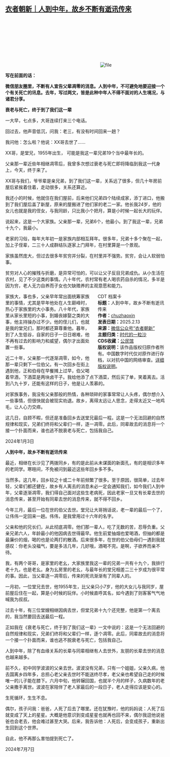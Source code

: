 <!--1739445820000-->
[衣者朝新｜人到中年，故乡不断有逝讯传来](https://chinadigitaltimes.net/chinese/715823.html)
------

<p><img decoding="async" src="data:image/svg+xml,%3Csvg%20xmlns='http://www.w3.org/2000/svg'%20viewBox='0%200%200%200'%3E%3C/svg%3E" alt="file" data-lazy-src="https://chinadigitaltimes.net/chinese/files/2025/02/image-1739445715504.png"><noscript><img decoding="async" src="https://chinadigitaltimes.net/chinese/files/2025/02/image-1739445715504.png" alt="file"></noscript></p><p><strong>写在前面的话：</strong></p><p><strong>微信朋友圈里，不断有人宣告父辈凋零的消息。人到中年，不可避免地要迎接一个个有关死亡的讯息。去年，写过两文，皆是此种中年人不得不面对的人生境况，与诸君分享。</strong></p><p><strong>衰老与死亡，终于到了我们这一辈</strong></p><p>一大早，七点多，大哥连续打来三个电话。</p><p>回过去，他声音低沉，问我：老三，有没有时间回来一趟？</p><p>我问他：怎么啦？他说：XX哥去世了……</p><p>XX哥，是堂兄，1955年出生， 可能是我这一辈兄弟19个当中最年长的。</p><p>父亲那一辈近些年相继凋零后，我曾多次想过衰老与死亡即将降临到我这一代身上，今天，终于来了。</p><p>XX哥与我们，爷爷辈是亲兄弟，到了我们这一辈，关系远了很多，但几十年房前屋后紧挨着住着，走动很多，关系还算近。</p><p>我还小的时候，他就住在我们屋前，后来他们兄弟四个陆续成家，添丁进口，他搬到了我们屋后盖了新屋，原来的屋搬进了他们家的老二一家。他长我24岁，他的女儿也就是我的侄女，与我同龄，只比我小个把月，算是小时候一起长大的玩伴。</p><p>说起来，这是一个大家族。父亲那一辈，兄弟6个，他最小。到了我这一辈，兄弟十九个，我最小。</p><p>老家的习俗，每年大年初一是家族内部相互拜年。很多年，兄弟十多个聚在一起，加上子侄辈，二三十人成群结队逐家上门拜年，在村里算是一个景观。</p><p>家族虽然庞大，但过去很多年贫穷并分裂，在村里并不强势。贫穷，会让人软弱怕事。</p><p>贫穷对人心的摧残与折磨，是异常可怕的，可以让父子反目兄弟成仇。从小生活在农村，见了不少这类的事情。八十年代，农村常有老人喝农药自杀的情况，多半是因为穷，老人无力自养而子女也欠缺赡养的主观意愿和能力。</p><div style="width:42%;float:right;padding-left:20px"><div class="su-spoiler su-spoiler-style-fancy su-spoiler-icon-chevron-circle" data-scroll-offset="0" data-anchor-in-url="no"><div class="su-spoiler-title" tabindex="0" role="button"><span class="su-spoiler-icon"></span>CDT 档案卡</div><div class="su-spoiler-content su-u-clearfix su-u-trim"><strong>标题：</strong>人到中年，故乡不断有逝讯传来<br><strong>作者：</strong><a href="https://chinadigitaltimes.net/space/衣者朝新" target="_blank">chuzhaoxin</a><br><strong>发表日期：</strong>2025.2.13<br><strong>来源：</strong><a href="https://web.archive.org/web/*/https://mp.weixin.qq.com/s/-RVDUgIIqJAn2_yILRcVGg" target="_blank">微信公众号“衣者朝新”</a><br><strong>主题归类：</strong><a href="https://chinadigitaltimes.net/space/时代的一粒沙" target="_blank">时代的一粒沙</a><br><strong>CDS收藏：</strong><a href="https://chinadigitaltimes.net/space/%E5%85%AC%E6%B0%91%E9%A6%86" target="_blank" rel="noopener">公民馆</a><br><strong>版权说明：</strong>该作品版权归原作者所有。中国数字时代仅对原作进行存档，以对抗中国的网络审查。<a href="https://chinadigitaltimes.net/chinese/copyright">详细版权说明</a>。</div></div></div><p>家族大，事也多，父亲早年常出面统筹家族里的事情，尤其是早年他处在人生巅峰时，热心于家族里的大小事务。八十年代，家族里从家长里短的小事，到婚丧嫁娶之类的大事，他主持操办过不少。他的侄儿们，也就是我的堂兄们，那时都还算尊重他。暮年，到了人生低谷，自家的日子一日日艰难，他不再有过去的影响力和威望，偶尔才出面处置一些事。</p><p>近二十年，父亲那一代逐渐凋零，如今，他那一辈只剩下一位伯父。有一次回乡在街上遇到他，正和伯母在早餐摊上过早，伯父喝着早酒，下酒菜是两块卤干子。我给他添了点下酒菜，然后买了单，笑着离去。活到八九十岁，还能有这样的日子，他是让人羡慕的。</p><p>对家族事务，我没有父亲那般的热情，各种琐碎的家事常常让人头疼，偶尔想介入一些事情，但很快就会被现实劝退。故乡，离得太远让人思念，走得太近又一地鸡毛，让人心力交瘁。</p><p>这几日，自顾不暇，但还是准备回乡去送堂兄最后一程。这是一个无法回避的自然规律和现实，兄弟们终将和父辈们一样，逐一凋零。此后，同辈故去的消息将一个接一个扑面而来，谁也逃不脱衰老与死亡，包括我自己。</p><p>2024年1月3日</p><p><strong>人到中年，故乡不断有逝讯传来</strong></p><p>最近，相继在长沙见了两拨同乡，有的是此前从未谋面的新面孔，有的是相识多年的老同学。寒暄间，不免被问到最近这些年回乡多不多。</p><p>当然多。这几年，回乡较之十或二十年前频繁了很多。至于原因，很简单，过去年轻，父辈们都还健在，故乡有人离去的消息未必一定会通知我们，如今我们人到中年，父辈逐渐凋零，我们得自己面对这些生老病死，因此老家一旦又有长辈去世的消息传来，甚至开始有同辈去世的消息传来，就不得不回乡。</p><p>今年三月，最后一位在世的伯父去世。堂兄让大哥捎话说，老一辈的最后一个了，让伟伟一定回来一趟。伟伟，是我曾用过十六年的名字。</p><p>父亲和他的兄长们，从此彻底凋零。他们那一辈人，吃了无数的苦，忍辱负重。父亲兄弟六人，年龄最小的他因病去世得最早。他生前爱抽烟也爱喝酒，但抽的都是最廉价的烟，喝的也是论两打的散酒。后来很多年，在世的伯父伯母们一遇到我就感叹：你老头没福气，要是多活几年，几好哦，酒喝不完。是啊，子欲养而亲不待。</p><p>我，有两个哥哥，是家里的老幺，大家族里我这一辈的兄弟一共有十九个，我排行老十九，也是老幺。身为幺房里的老幺，与最年长的堂兄相差二三十岁成为很平常的事。因此，当父辈逐一凋零后，传来的死讯渐渐有了同辈人的。</p><p>一月初，一位堂兄去世，他1955年生，比父亲只小7岁，他的大女儿与我同岁，屋前屋后住在一起，算是小时候的玩伴。小时候直呼其名，如今遇到了则客客气气地喊我为叔叔。</p><p>过去十年，有三位堂嫂相继因病去世，但堂兄弟十九个还完整，他是第一个离去的，我当然要回去送最后一程。</p><p>正如我在《衰老与死亡，终于到了我们这一辈》一文中说的：这是一个无法回避的自然规律和现实，兄弟们终将和父辈们一样，逐个凋零。此后，同辈故去的消息将一个接一个扑面而来，谁也逃不脱衰老与死亡，包括我自己。</p><p>人到中年，除了有血缘关系的长辈与同辈相继有人去世外，友朋的长辈去世的消息也越来越多。</p><p>前不久，初中同学波波的父亲去世。波波没有兄弟，只有一个姐姐，父亲久病，他去国离乡四年多，总担心老父亲去世时不能送终尽孝，老父亲也希望自己走的时候唯一的儿子能在膝下。六月中旬，他转辗回国，也就半个月的样子，久病数年的老父亲撒手离世。波波在家陪伴了老人家最后的一段日子，老人走得应该是安心的。</p><p>生死循环，生生不息。</p><p>偶尔，孩子问我：爸爸，人死了后去了哪里。还在犹豫时，他的妈妈说：人死了后就变成了天上的星星。大概是他意识到变成星星也就再也回不来，偶尔我逗他说爸爸也会老去，他会难过甚至大哭。后来，我告诉他：人死后，会变成孩子，重新出生回到这个世界。</p><p>自此，他不再那么害怕提到死亡了。</p><p>2024年7月7日</p><div class="addtoany_share_save_container addtoany_content addtoany_content_bottom"><div class="a2a_kit a2a_kit_size_32 addtoany_list" data-a2a-url="https://chinadigitaltimes.net/chinese/715823.html" data-a2a-title="衣者朝新｜人到中年，故乡不断有逝讯传来"><a class="a2a_button_facebook" href="https://www.addtoany.com/add_to/facebook?linkurl=https%3A%2F%2Fchinadigitaltimes.net%2Fchinese%2F715823.html&amp;linkname=%E8%A1%A3%E8%80%85%E6%9C%9D%E6%96%B0%EF%BD%9C%E4%BA%BA%E5%88%B0%E4%B8%AD%E5%B9%B4%EF%BC%8C%E6%95%85%E4%B9%A1%E4%B8%8D%E6%96%AD%E6%9C%89%E9%80%9D%E8%AE%AF%E4%BC%A0%E6%9D%A5" title="Facebook" rel="nofollow noopener" target="_blank"></a><a class="a2a_button_twitter" href="https://www.addtoany.com/add_to/twitter?linkurl=https%3A%2F%2Fchinadigitaltimes.net%2Fchinese%2F715823.html&amp;linkname=%E8%A1%A3%E8%80%85%E6%9C%9D%E6%96%B0%EF%BD%9C%E4%BA%BA%E5%88%B0%E4%B8%AD%E5%B9%B4%EF%BC%8C%E6%95%85%E4%B9%A1%E4%B8%8D%E6%96%AD%E6%9C%89%E9%80%9D%E8%AE%AF%E4%BC%A0%E6%9D%A5" title="Twitter" rel="nofollow noopener" target="_blank"></a><a class="a2a_button_telegram" href="https://www.addtoany.com/add_to/telegram?linkurl=https%3A%2F%2Fchinadigitaltimes.net%2Fchinese%2F715823.html&amp;linkname=%E8%A1%A3%E8%80%85%E6%9C%9D%E6%96%B0%EF%BD%9C%E4%BA%BA%E5%88%B0%E4%B8%AD%E5%B9%B4%EF%BC%8C%E6%95%85%E4%B9%A1%E4%B8%8D%E6%96%AD%E6%9C%89%E9%80%9D%E8%AE%AF%E4%BC%A0%E6%9D%A5" title="Telegram" rel="nofollow noopener" target="_blank"></a><a class="a2a_button_reddit" href="https://www.addtoany.com/add_to/reddit?linkurl=https%3A%2F%2Fchinadigitaltimes.net%2Fchinese%2F715823.html&amp;linkname=%E8%A1%A3%E8%80%85%E6%9C%9D%E6%96%B0%EF%BD%9C%E4%BA%BA%E5%88%B0%E4%B8%AD%E5%B9%B4%EF%BC%8C%E6%95%85%E4%B9%A1%E4%B8%8D%E6%96%AD%E6%9C%89%E9%80%9D%E8%AE%AF%E4%BC%A0%E6%9D%A5" title="Reddit" rel="nofollow noopener" target="_blank"></a><a class="a2a_button_whatsapp" href="https://www.addtoany.com/add_to/whatsapp?linkurl=https%3A%2F%2Fchinadigitaltimes.net%2Fchinese%2F715823.html&amp;linkname=%E8%A1%A3%E8%80%85%E6%9C%9D%E6%96%B0%EF%BD%9C%E4%BA%BA%E5%88%B0%E4%B8%AD%E5%B9%B4%EF%BC%8C%E6%95%85%E4%B9%A1%E4%B8%8D%E6%96%AD%E6%9C%89%E9%80%9D%E8%AE%AF%E4%BC%A0%E6%9D%A5" title="WhatsApp" rel="nofollow noopener" target="_blank"></a><a class="a2a_button_email" href="https://www.addtoany.com/add_to/email?linkurl=https%3A%2F%2Fchinadigitaltimes.net%2Fchinese%2F715823.html&amp;linkname=%E8%A1%A3%E8%80%85%E6%9C%9D%E6%96%B0%EF%BD%9C%E4%BA%BA%E5%88%B0%E4%B8%AD%E5%B9%B4%EF%BC%8C%E6%95%85%E4%B9%A1%E4%B8%8D%E6%96%AD%E6%9C%89%E9%80%9D%E8%AE%AF%E4%BC%A0%E6%9D%A5" title="Email" rel="nofollow noopener" target="_blank"></a><a class="a2a_button_copy_link" href="https://www.addtoany.com/add_to/copy_link?linkurl=https%3A%2F%2Fchinadigitaltimes.net%2Fchinese%2F715823.html&amp;linkname=%E8%A1%A3%E8%80%85%E6%9C%9D%E6%96%B0%EF%BD%9C%E4%BA%BA%E5%88%B0%E4%B8%AD%E5%B9%B4%EF%BC%8C%E6%95%85%E4%B9%A1%E4%B8%8D%E6%96%AD%E6%9C%89%E9%80%9D%E8%AE%AF%E4%BC%A0%E6%9D%A5" title="Copy Link" rel="nofollow noopener" target="_blank"></a><a class="a2a_dd addtoany_share_save addtoany_share" href="https://www.addtoany.com/share"></a></div></div>
